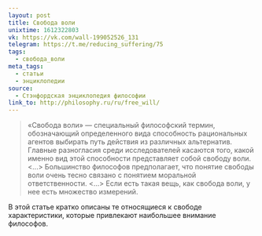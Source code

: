 ```yaml
---
layout: post
title: Свобода воли
unixtime: 1612322803
vk: https://vk.com/wall-199052526_131
telegram: https://t.me/reducing_suffering/75
tags:
  - свобода_воли
meta_tags:
  - статьи
  - энциклопедии
source:
  - Стэнфордская энциклопедия философии
link_to: http://philosophy.ru/ru/free_will/
---
```

>«Свобода воли» — специальный философский термин, обозначающий определенного вида способность рациональных агентов выбирать путь действия из различных альтернатив. Главные разногласия среди исследователей касаются того, какой именно вид этой способности представляет собой свободу воли. <...> Большинство философов предполагает, что понятие свободы воли очень тесно связано с понятием моральной ответственности. <...> Если есть такая вещь, как свобода воли, у нее есть множество измерений.

В этой статье кратко описаны те относящиеся к свободе характеристики, которые привлекают наибольшее внимание философов.